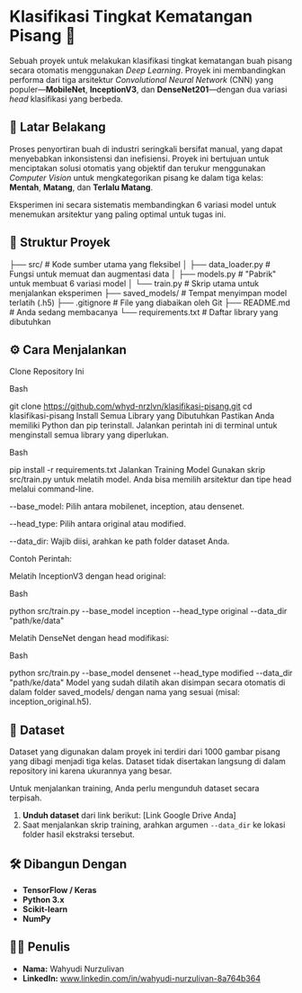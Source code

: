 # Klasifikasi Tingkat Kematangan Pisang 🍌

Sebuah proyek untuk melakukan klasifikasi tingkat kematangan buah pisang secara otomatis menggunakan *Deep Learning*. Proyek ini membandingkan performa dari tiga arsitektur *Convolutional Neural Network* (CNN) yang populer—**MobileNet**, **InceptionV3**, dan **DenseNet201**—dengan dua variasi *head* klasifikasi yang berbeda.

## 🎯 Latar Belakang

Proses penyortiran buah di industri seringkali bersifat manual, yang dapat menyebabkan inkonsistensi dan inefisiensi. Proyek ini bertujuan untuk menciptakan solusi otomatis yang objektif dan terukur menggunakan *Computer Vision* untuk mengkategorikan pisang ke dalam tiga kelas: **Mentah**, **Matang**, dan **Terlalu Matang**.

Eksperimen ini secara sistematis membandingkan 6 variasi model untuk menemukan arsitektur yang paling optimal untuk tugas ini.

## 📂 Struktur Proyek

├── src/                # Kode sumber utama yang fleksibel
│   ├── data_loader.py  # Fungsi untuk memuat dan augmentasi data
│   ├── models.py       # "Pabrik" untuk membuat 6 variasi model
│   └── train.py        # Skrip utama untuk menjalankan eksperimen
├── saved_models/       # Tempat menyimpan model terlatih (.h5)
├── .gitignore          # File yang diabaikan oleh Git
├── README.md           # Anda sedang membacanya
└── requirements.txt    # Daftar library yang dibutuhkan

## ⚙️ Cara Menjalankan
Clone Repository Ini

Bash

git clone https://github.com/whyd-nrzlvn/klasifikasi-pisang.git
cd klasifikasi-pisang
Install Semua Library yang Dibutuhkan
Pastikan Anda memiliki Python dan pip terinstall. Jalankan perintah ini di terminal untuk menginstall semua library yang diperlukan.

Bash

pip install -r requirements.txt
Jalankan Training Model
Gunakan skrip src/train.py untuk melatih model. Anda bisa memilih arsitektur dan tipe head melalui command-line.

--base_model: Pilih antara mobilenet, inception, atau densenet.

--head_type: Pilih antara original atau modified.

--data_dir: Wajib diisi, arahkan ke path folder dataset Anda.

Contoh Perintah:

Melatih InceptionV3 dengan head original:

Bash

python src/train.py --base_model inception --head_type original --data_dir "path/ke/data"

Melatih DenseNet dengan head modifikasi:

Bash

python src/train.py --base_model densenet --head_type modified --data_dir "path/ke/data"
Model yang sudah dilatih akan disimpan secara otomatis di dalam folder saved_models/ dengan nama yang sesuai (misal: inception_original.h5).

## 💾 Dataset

Dataset yang digunakan dalam proyek ini terdiri dari 1000 gambar pisang yang dibagi menjadi tiga kelas. Dataset tidak disertakan langsung di dalam repository ini karena ukurannya yang besar.

Untuk menjalankan training, Anda perlu mengunduh dataset secara terpisah.

1.  **Unduh dataset** dari link berikut: [Link Google Drive Anda]
2.  Saat menjalankan skrip training, arahkan argumen `--data_dir` ke lokasi folder hasil ekstraksi tersebut.

## 🛠️ Dibangun Dengan
* **TensorFlow / Keras**
* **Python 3.x**
* **Scikit-learn**
* **NumPy**

## 🧑‍💻 Penulis
* **Nama:** Wahyudi Nurzulivan
* **LinkedIn:** www.linkedin.com/in/wahyudi-nurzulivan-8a764b364
